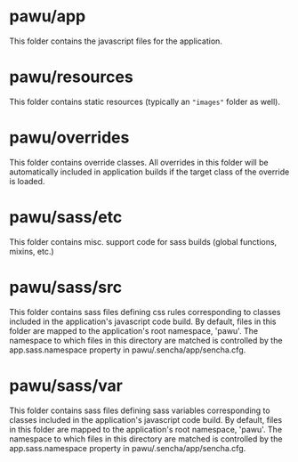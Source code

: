 # pawu/app

This folder contains the javascript files for the application.

# pawu/resources

This folder contains static resources (typically an `"images"` folder as well).

# pawu/overrides

This folder contains override classes. All overrides in this folder will be 
automatically included in application builds if the target class of the override
is loaded.

# pawu/sass/etc

This folder contains misc. support code for sass builds (global functions, 
mixins, etc.)

# pawu/sass/src

This folder contains sass files defining css rules corresponding to classes
included in the application's javascript code build.  By default, files in this 
folder are mapped to the application's root namespace, 'pawu'. The
namespace to which files in this directory are matched is controlled by the
app.sass.namespace property in pawu/.sencha/app/sencha.cfg. 

# pawu/sass/var

This folder contains sass files defining sass variables corresponding to classes
included in the application's javascript code build.  By default, files in this 
folder are mapped to the application's root namespace, 'pawu'. The
namespace to which files in this directory are matched is controlled by the
app.sass.namespace property in pawu/.sencha/app/sencha.cfg. 
